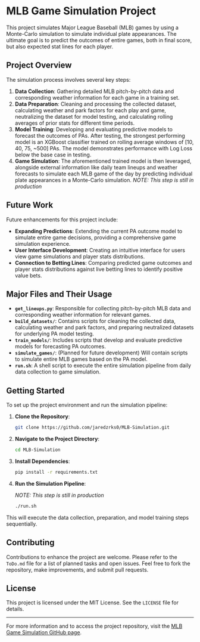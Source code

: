 # MLB Game Simulation Project

This project simulates Major League Baseball (MLB) games by using a Monte-Carlo simulation to simulate individual plate appearances. The ultimate goal is to predict the outcomes of entire games, both in final score, but also expected stat lines for each player.

## Project Overview

The simulation process involves several key steps:

1. **Data Collection**: Gathering detailed MLB pitch-by-pitch data and corresponding weather information for each game in a training set.
2. **Data Preparation**: Cleaning and processing the collected dataset, calculating weather and park factors for each play and game, neutralizing the dataset for model testing, and calculating rolling averages of prior stats for different time periods.
3. **Model Training**: Developing and evaluating predictive models to forecast the outcomes of PAs. After testing, the strongest performing model is an XGBoost classifier trained on rolling average windows of [10, 40, 75, ~500] PAs. The model demonstrates performance with Log Loss below the base case in testing.
4. **Game Simulation**: The aforementioned trained model is then leveraged, alongside external information like daily team lineups and weather forecasts to simulate each MLB game of the day by predicting individual plate appearances in a Monte-Carlo simulation. *NOTE: This step is still in production*

## Future Work

Future enhancements for this project include:

- **Expanding Predictions**: Extending the current PA outcome model to simulate entire game decisions, providing a comprehensive game simulation experience.
- **User Interface Development**: Creating an intuitive interface for users view game simulations and player stats distributions.
- **Connection to Betting Lines**: Comparing predicted game outcomes and player stats distributions against live betting lines to identify positive value bets.

## Major Files and Their Usage

- **`get_lineups.py`**: Responsible for collecting pitch-by-pitch MLB data and corresponding weather information for relevant games.
- **`build_datasets/`**: Contains scripts for cleaning the collected data, calculating weather and park factors, and preparing neutralized datasets for underlying PA model testing.
- **`train_models/`**: Includes scripts that develop and evaluate predictive models for forecasting PA outcomes.
- **`simulate_games/`**: (Planned for future development) Will contain scripts to simulate entire MLB games based on the PA model.
- **`run.sh`**: A shell script to execute the entire simulation pipeline from daily data collection to game simulation.

## Getting Started

To set up the project environment and run the simulation pipeline:

1. **Clone the Repository**:

   ```bash
   git clone https://github.com/jaredzrks0/MLB-Simulation.git
   ```

2. **Navigate to the Project Directory**:

   ```bash
   cd MLB-Simulation
   ```

3. **Install Dependencies**:

   ```bash
   pip install -r requirements.txt
   ```

4. **Run the Simulation Pipeline**:

   *NOTE: This step is still in production*

   ```bash
   ./run.sh
   ```

This will execute the data collection, preparation, and model training steps sequentially.

## Contributing

Contributions to enhance the project are welcome. Please refer to the `ToDo.md` file for a list of planned tasks and open issues. Feel free to fork the repository, make improvements, and submit pull requests.

## License

This project is licensed under the MIT License. See the `LICENSE` file for details.

---

For more information and to access the project repository, visit the [MLB Game Simulation GitHub page](https://github.com/jaredzrks0/MLB-Simulation).
